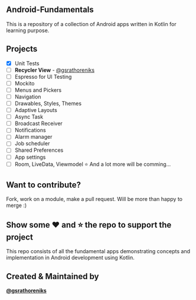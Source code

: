 ## Android-Fundamentals
This is a repository of a collection of Android apps written in Kotlin for learning purpose.

## Projects
- [x] Unit Tests
- [ ] **Recycler View** - [@gsrathoreniks](https://github.com/gsrathoreniks) 
- [ ] Espresso for UI Testing
- [ ] Mockito
- [ ] Menus and Pickers
- [ ] Navigation
- [ ] Drawables, Styles, Themes
- [ ] Adaptive Layouts
- [ ] Async Task
- [ ] Broadcast Receiver
- [ ] Notifications
- [ ] Alarm manager
- [ ] Job scheduler
- [ ] Shared Preferences
- [ ] App settings
- [ ] Room, LiveData, Viewmodel
⭐ And a lot more will be comming...

## Want to contribute?
Fork, work on a module, make a pull request. Will be more than happy to merge :)


## Show some ❤️ and ⭐ the repo to support the project
This repo consists of all the fundamental apps demonstrating concepts and implementation in Android development using Kotlin.


## Created & Maintained by
<b><a href="https://github.com/gsrathoreniks">@gsrathoreniks</a></b>
